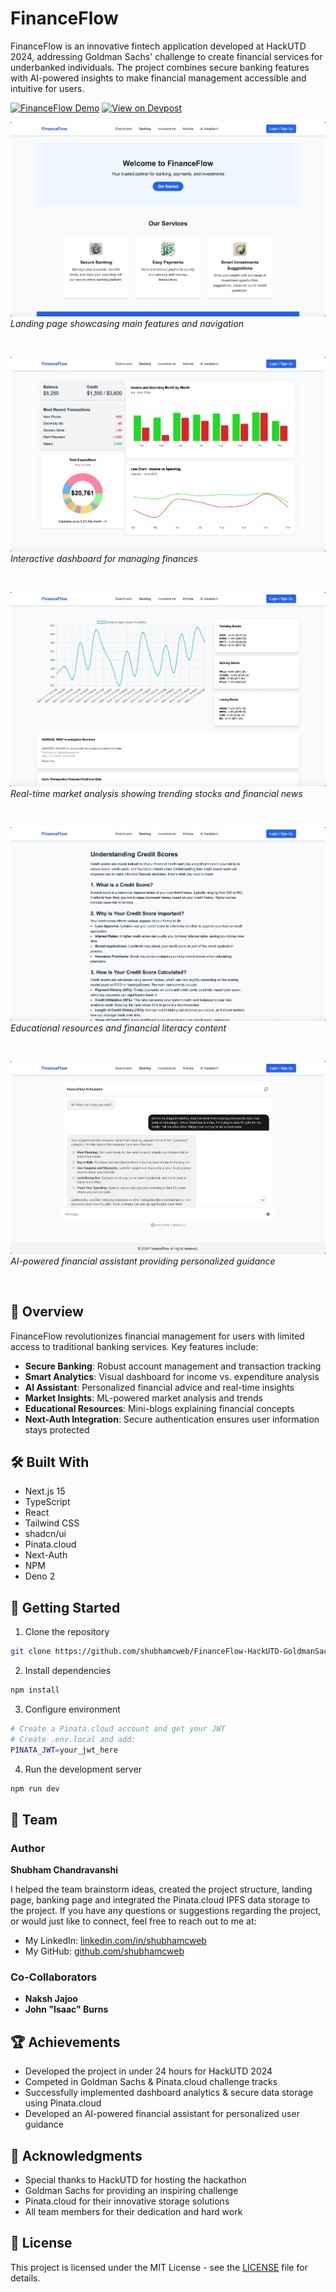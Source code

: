 # FinanceFlow

FinanceFlow is an innovative fintech application developed at HackUTD 2024, addressing Goldman Sachs' challenge to create financial services for underbanked individuals. The project combines secure banking features with AI-powered insights to make financial management accessible and intuitive for users.

[![FinanceFlow Demo](https://img.shields.io/badge/Watch-Demo-red?style=for-the-badge&logo=youtube)](https://www.youtube.com/watch?v=N7CW7T8rV8k)
[![View on Devpost](https://img.shields.io/badge/View_on-Devpost-blue?style=for-the-badge&logo=devpost)](https://devpost.com/software/financeflow-xrqvi3)


![FinanceFlow Landing Page](/public/screenshots/landing.png)
*Landing page showcasing main features and navigation*

<br>

![FinanceFlow Dashboard](/public/screenshots/dashboard.png)
*Interactive dashboard for managing finances*

<br>

![Investments Page](/public/screenshots/investments.png)
*Real-time market analysis showing trending stocks and financial news*

<br>

![Articles Page](/public/screenshots/articles.png)
*Educational resources and financial literacy content*

<br>

![AI Assistant Page](/public/screenshots/aiAssistant.png)
*AI-powered financial assistant providing personalized guidance*

<br>

## 🌟 Overview

FinanceFlow revolutionizes financial management for users with limited access to traditional banking services. Key features include:

- **Secure Banking**: Robust account management and transaction tracking
- **Smart Analytics**: Visual dashboard for income vs. expenditure analysis
- **AI Assistant**: Personalized financial advice and real-time insights
- **Market Insights**: ML-powered market analysis and trends
- **Educational Resources**: Mini-blogs explaining financial concepts
- **Next-Auth Integration**: Secure authentication ensures user information stays protected

## 🛠️ Built With

- Next.js 15
- TypeScript
- React
- Tailwind CSS
- shadcn/ui
- Pinata.cloud
- Next-Auth
- NPM
- Deno 2

## 🚀 Getting Started

1. Clone the repository
```bash
git clone https://github.com/shubhamcweb/FinanceFlow-HackUTD-GoldmanSachs.git
```

2. Install dependencies
```bash
npm install
```

3. Configure environment
```bash
# Create a Pinata.cloud account and get your JWT
# Create .env.local and add:
PINATA_JWT=your_jwt_here
```

4. Run the development server
```bash
npm run dev
```

## 👥 Team

### Author

**Shubham Chandravanshi**

I helped the team brainstorm ideas, created the project structure, landing page, banking page and integrated the Pinata.cloud IPFS data storage to the project. If you have any questions or suggestions regarding the project, or would just like to connect, feel free to reach out to me at:
  - My LinkedIn: [linkedin.com/in/shubhamcweb](https://linkedin.com/in/shubhamcweb)
  - My GitHub: [github.com/shubhamcweb](https://github.com/shubhamcweb)

### Co-Collaborators
- **Naksh Jajoo**
- **John "Isaac" Burns**


## 🏆 Achievements

- Developed the project in under 24 hours for HackUTD 2024
- Competed in Goldman Sachs & Pinata.cloud challenge tracks
- Successfully implemented dashboard analytics & secure data storage using Pinata.cloud
- Developed an AI-powered financial assistant for personalized user guidance


## 🙏 Acknowledgments

- Special thanks to HackUTD for hosting the hackathon
- Goldman Sachs for providing an inspiring challenge
- Pinata.cloud for their innovative storage solutions
- All team members for their dedication and hard work


## 📄 License

This project is licensed under the MIT License - see the [LICENSE](LICENSE) file for details.
